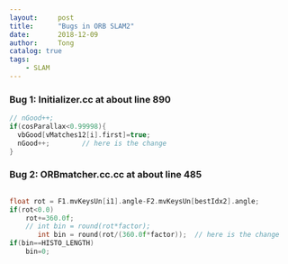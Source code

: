 ```yaml
---
layout:     post
title:      "Bugs in ORB SLAM2"
date:       2018-12-09
author:     Tong
catalog: true
tags:
    - SLAM
---
```


### Bug 1: Initializer.cc at about line 890

```cpp
// nGood++;
if(cosParallax<0.99998){
  vbGood[vMatches12[i].first]=true;
  nGood++;        // here is the change
}

```


### Bug 2: ORBmatcher.cc.cc at about line 485

```cpp

float rot = F1.mvKeysUn[i1].angle-F2.mvKeysUn[bestIdx2].angle;
if(rot<0.0)
    rot+=360.0f;
    // int bin = round(rot*factor);
       int bin = round(rot/(360.0f*factor));  // here is the change
if(bin==HISTO_LENGTH)
    bin=0;

```
